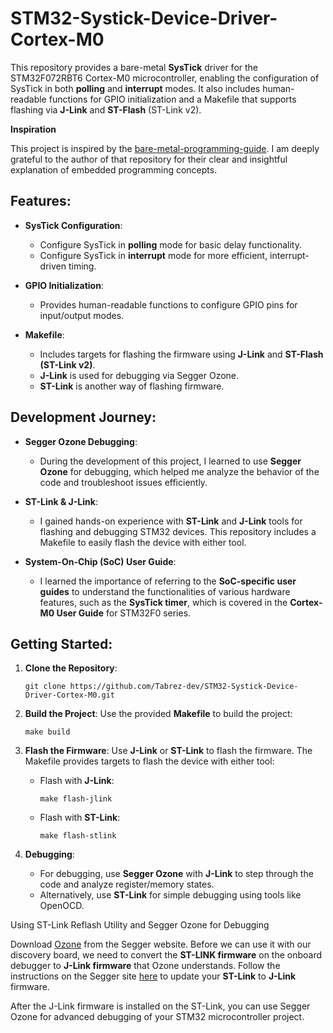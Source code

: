 # STM32-Systick-Device-Driver-Cortex-M0

This repository provides a bare-metal **SysTick** driver for the STM32F072RBT6 Cortex-M0 microcontroller, enabling the configuration of SysTick in both **polling** and **interrupt** modes. It also includes human-readable functions for GPIO initialization and a Makefile that supports flashing via **J-Link** and **ST-Flash** (ST-Link v2). 

**Inspiration**

This project is inspired by the [bare-metal-programming-guide](https://github.com/cpq/bare-metal-programming-guide). I am deeply grateful to the author of that repository for their clear and insightful explanation of embedded programming concepts.

## Features:
- **SysTick Configuration**: 
  - Configure SysTick in **polling** mode for basic delay functionality.
  - Configure SysTick in **interrupt** mode for more efficient, interrupt-driven timing.

- **GPIO Initialization**: 
  - Provides human-readable functions to configure GPIO pins for input/output modes.

- **Makefile**:
  - Includes targets for flashing the firmware using **J-Link** and **ST-Flash (ST-Link v2)**.
  - **J-Link** is used for debugging via Segger Ozone.
  - **ST-Link** is another way of flashing firmware.

## Development Journey:
- **Segger Ozone Debugging**: 
  - During the development of this project, I learned to use **Segger Ozone** for debugging, which helped me analyze the behavior of the code and troubleshoot issues efficiently.
  
- **ST-Link & J-Link**: 
  - I gained hands-on experience with **ST-Link** and **J-Link** tools for flashing and debugging STM32 devices. This repository includes a Makefile to easily flash the device with either tool.

- **System-On-Chip (SoC) User Guide**:
  - I learned the importance of referring to the **SoC-specific user guides** to understand the functionalities of various hardware features, such as the **SysTick timer**, which is covered in the **Cortex-M0 User Guide** for STM32F0 series.

## Getting Started:

1. **Clone the Repository**:
   ```
   git clone https://github.com/Tabrez-dev/STM32-Systick-Device-Driver-Cortex-M0.git
   ```

2. **Build the Project**:
   Use the provided **Makefile** to build the project:
   ```
   make build
   ```

3. **Flash the Firmware**:
   Use **J-Link** or **ST-Link** to flash the firmware. The Makefile provides targets to flash the device with either tool:
   
   - Flash with **J-Link**:
     ```
     make flash-jlink
     ```
   - Flash with **ST-Link**:
     ```
     make flash-stlink
     ```

5. **Debugging**:
   - For debugging, use **Segger Ozone** with **J-Link** to step through the code and analyze register/memory states.
   - Alternatively, use **ST-Link** for simple debugging using tools like OpenOCD.

Using ST-Link Reflash Utility and Segger Ozone for Debugging

Download [Ozone](https://www.segger.com/products/development-tools/ozone-j-link-debugger/) from the Segger website. Before we can use it with our discovery board, we need to convert the **ST-LINK firmware** on the onboard debugger to **J-Link firmware** that Ozone understands. Follow the instructions on the Segger site [here](https://www.segger.com/products/debug-probes/j-link/models/other-j-links/st-link-on-board/) to update your **ST-Link** to **J-Link** firmware.

After the J-Link firmware is installed on the ST-Link, you can use Segger Ozone for advanced debugging of your STM32 microcontroller project.
